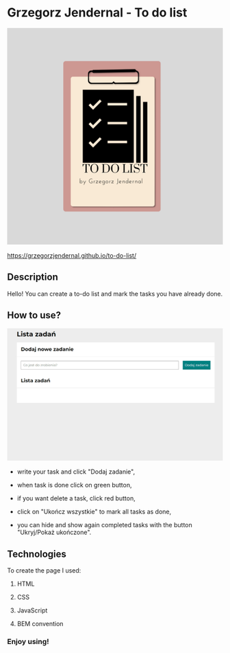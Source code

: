 #  Grzegorz Jendernal - To do list

![logo](https://raw.githubusercontent.com/GrzegorzJendernal/to-do-list/main/images/share.png)

https://grzegorzjendernal.github.io/to-do-list/

##  Description

Hello! You can create a to-do list and mark the tasks you have already done.

##  How to use?

![Site screen](https://raw.githubusercontent.com/GrzegorzJendernal/to-do-list/main/images/animation.gif)

- write your task and click "Dodaj zadanie",

- when task is done click on green button,

- if you want delete a task, click red button,

- click on "Ukończ wszystkie" to mark all tasks as done,

- you can hide and show again completed tasks with the button "Ukryj/Pokaż ukończone".

##  Technologies

To create the page I used:

1. HTML

2. CSS

3. JavaScript

4. BEM convention

###  Enjoy using!
